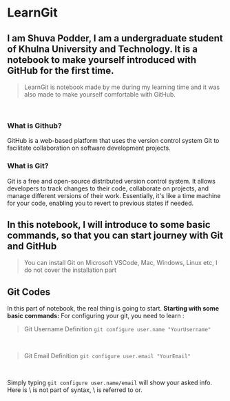 # LearnGit

## I am Shuva Podder, I am a undergraduate student of Khulna University and Technology. It is a notebook to make yourself introduced with GitHub for the first time.

> LearnGit is notebook made by me during my learning time and it was also made to make yourself comfortable with GitHub.
<br>

### What is Github?
GitHub is a web-based platform that uses the version control system Git to facilitate collaboration on software development projects.

### What is Git?
Git is a free and open-source distributed version control system. It allows developers to track changes to their code, collaborate on projects, and manage different versions of their work. Essentially, it's like a time machine for your code, enabling you to revert to previous states if needed.

## In this notebook, I will introduce to some basic commands, so that you can start journey with Git and GitHub

> You can install Git on Microsoft VSCode, Mac, Windows, Linux etc, I do not cover the installation part

## Git Codes
 In this part of notebook, the real thing is going to start. **Starting with some basic commands:**
For configuring your git, you need to learn :

> Git Username Definition
`git configure user.name "YourUsername"`
<br>

> Git Email Definition
`git configure user.email "YourEmail"`

<br>


Simply typing `git configure user.name/email` will show your asked info. Here is \ is not part of syntax, \ is referred to or.